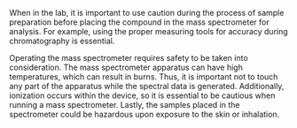 When in the lab, it is important to use caution during the process of sample preparation before placing the compound in the mass spectrometer for analysis. For example, using the proper measuring tools for accuracy during chromatography is essential.

Operating the mass spectrometer requires safety to be taken into consideration. The mass spectrometer apparatus can have high temperatures, which can result in burns. Thus, it is important not to touch any part of the apparatus while the spectral data is generated. Additionally, ionization occurs within the device, so it is essential to be cautious when running a mass spectrometer. Lastly, the samples placed in the spectrometer could be hazardous upon exposure to the skin or inhalation.